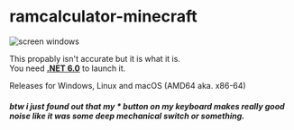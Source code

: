# ramcalculator-minecraft
![screen windows](https://user-images.githubusercontent.com/46657288/144714057-eef47cb9-d5d4-4583-b659-22033b69a86f.png)

This propably isn't accurate but it is what it is.  
You need **[.NET 6.0](https://dotnet.microsoft.com/download)** to launch it.

Releases for Windows, Linux and macOS (AMD64 aka. x86-64)    
##### btw i just found out that my * button on my keyboard makes really good noise like it was some deep mechanical switch or something.   

